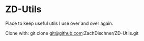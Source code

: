 ZD-Utils
========

Place to keep useful utils I use over and over again. 

Clone with: git clone git@github.com:ZachDischner/ZD-Utils.git
